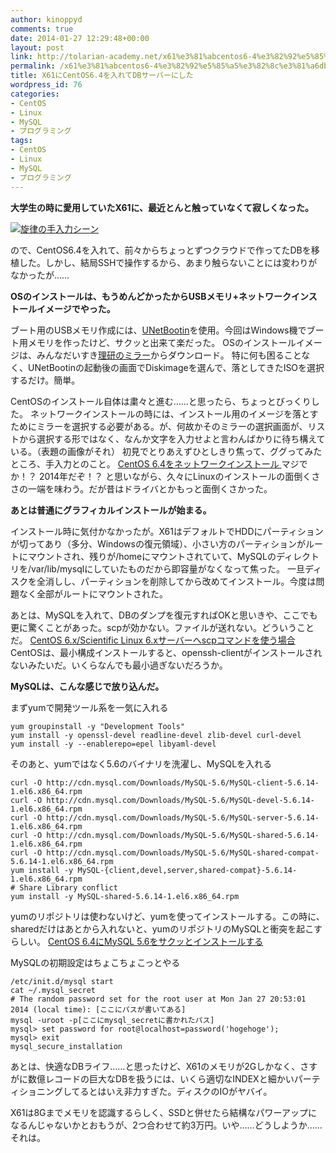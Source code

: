```yaml
---
author: kinoppyd
comments: true
date: 2014-01-27 12:29:48+00:00
layout: post
link: http://tolarian-academy.net/x61%e3%81%abcentos6-4%e3%82%92%e5%85%a5%e3%82%8c%e3%81%a6db%e3%82%b5%e3%83%bc%e3%83%90%e3%83%bc%e3%81%ab%e3%81%97%e3%81%9f/
permalink: /x61%e3%81%abcentos6-4%e3%82%92%e5%85%a5%e3%82%8c%e3%81%a6db%e3%82%b5%e3%83%bc%e3%83%90%e3%83%bc%e3%81%ab%e3%81%97%e3%81%9f
title: X61にCentOS6.4を入れてDBサーバーにした
wordpress_id: 76
categories:
- CentOS
- Linux
- MySQL
- プログラミング
tags:
- CentOS
- Linux
- MySQL
- プログラミング
---
```


**大学生の時に愛用していたX61に、最近とんと触っていなくて寂しくなった。**

[![旋律の手入力シーン](http://tolarian-academy.net/wp-content/uploads/2014/01/DSC_0010-picsay.jpg)](http://tolarian-academy.net/wp-content/uploads/2014/01/DSC_0010-picsay.jpg)

ので、CentOS6.4を入れて、前々からちょっとずつクラウドで作ってたDBを移植した。しかし、結局SSHで操作するから、あまり触らないことには変わりがなかったが……

**OSのインストールは、もうめんどかったからUSBメモリ+ネットワークインストールイメージでやった。**

ブート用のUSBメモリ作成には、[UNetBootin](http://unetbootin.sourceforge.net/)を使用。今回はWindows機でブート用メモリを作ったけど、サクッと出来て楽だった。
OSのインストールイメージは、みんなだいすき[理研のミラー](http://ftp.riken.jp/Linux/centos/6.4/isos/x86_64/)からダウンロード。
特に何も困ることなく、UNetBootinの起動後の画面でDiskimageを選んで、落としてきたISOを選択するだけ。簡単。

CentOSのインストール自体は粛々と進む……と思ったら、ちょっとびっくりした。
ネットワークインストールの時には、インストール用のイメージを落とすためにミラーを選択する必要がある。が、何故かそのミラーの選択画面が、リストから選択する形ではなく、なんか文字を入力せよと言わんばかりに待ち構えている。（表題の画像がそれ）
初見でとりあえずひとしきり焦って、ググってみたところ、手入力とのこと。
[CentOS 6.4をネットワークインストール
](http://programmer-jobs.blogspot.jp/2013/03/centos-64.html)マジでか！？ 2014年だぞ！？ と思いながら、久々にLinuxのインストールの面倒くささの一端を味わう。だが昔はドライバとかもっと面倒くさかった。

**あとは普通にグラフィカルインストールが始まる。**

インストール時に気付かなかったが。X61はデフォルトでHDDにパーティションが切ってあり（多分、Windowsの復元領域）、小さい方のパーティションがルートにマウントされ、残りが/homeにマウントされていて、MySQLのディレクトリを/var/lib/mysqlにしていたものだから即容量がなくなって焦った。
一旦ディスクを全消しし、パーティションを削除してから改めてインストール。今度は問題なく全部がルートにマウントされた。

あとは、MySQLを入れて、DBのダンプを復元すればOKと思いきや、ここでも更に驚くことがあった。scpが効かない。ファイルが送れない。どういうことだ。
[CentOS 6.x/Scientific Linux 6.xサーバーへscpコマンドを使う場合](http://d.hatena.ne.jp/ytooyama/20110930/1317372389)
CentOSは、最小構成インストールすると、openssh-clientがインストールされないみたいだ。いくらなんでも最小過ぎないだろうか。

**MySQLは、こんな感じで放り込んだ。**

まずyumで開発ツール系を一気に入れる

    
    yum groupinstall -y "Development Tools"
    yum install -y openssl-devel readline-devel zlib-devel curl-devel
    yum install -y --enablerepo=epel libyaml-devel


そのあと、yumではなく5.6のバイナリを洗濯し、MySQLを入れる

    
    curl -O http://cdn.mysql.com/Downloads/MySQL-5.6/MySQL-client-5.6.14-1.el6.x86_64.rpm
    curl -O http://cdn.mysql.com/Downloads/MySQL-5.6/MySQL-devel-5.6.14-1.el6.x86_64.rpm
    curl -O http://cdn.mysql.com/Downloads/MySQL-5.6/MySQL-server-5.6.14-1.el6.x86_64.rpm
    curl -O http://cdn.mysql.com/Downloads/MySQL-5.6/MySQL-shared-5.6.14-1.el6.x86_64.rpm
    curl -O http://cdn.mysql.com/Downloads/MySQL-5.6/MySQL-shared-compat-5.6.14-1.el6.x86_64.rpm
    yum install -y MySQL-{client,devel,server,shared-compat}-5.6.14-1.el6.x86_64.rpm
    # Share Library conflict
    yum install -y MySQL-shared-5.6.14-1.el6.x86_64.rpm


yumのリポジトリは使わないけど、yumを使ってインストールする。この時に、sharedだけはあとから入れないと、yumのリポジトリのMySQLと衝突を起こすらしい。
[CentOS 6.4にMySQL 5.6をサクッとインストールする](http://blog.manabusakai.com/2013/04/centos-mysql56-install/)

MySQLの初期設定はちょこちょこっとやる

    
    /etc/init.d/mysql start
    cat ~/.mysql_secret 
    # The random password set for the root user at Mon Jan 27 20:53:01 2014 (local time): [ここにパスが書いてある]
    mysql -uroot -p[ここにmysql_secretに書かれたパス]
    mysql> set password for root@localhost=password('hogehoge');
    mysql> exit
    mysql_secure_installation




あとは、快適なDBライフ……と思ったけど、X61のメモリが2Gしかなく、さすがに数億レコードの巨大なDBを扱うには、いくら適切なINDEXと細かいパーティショニングしてるとはいえ非力すぎた。ディスクのIOがヤバイ。

X61は8Gまでメモリを認識するらしく、SSDと併せたら結構なパワーアップになるんじゃないかとおもうが、2つ合わせて約3万円。いや……どうしようか……それは。


